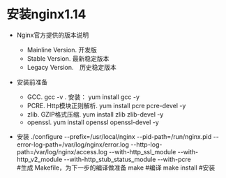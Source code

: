 # 安装nginx1.14
- Nginx官方提供的版本说明
    - Mainline Version. 开发版
    - Stable Version. 最新稳定版本
    - Legacy Version.　历史稳定版本

- 安装前准备
    - GCC.    gcc -v .  安装： yum install gcc -y
    - PCRE.  Http模块正则解析.  yum install pcre pcre-devel -y
    - zlib.  GZIP格式压缩.    yum install zlib zlib-devel -y
    - openssl. yum install openssl openssl-devel -y


- 安装
    ./configure --prefix=/usr/local/nginx --pid-path=/run/nginx.pid  --error-log-path=/var/log/nginx/error.log --http-log-path=/var/log/nginx/access.log  --with-http_ssl_module --with-http_v2_module --with-http_stub_status_module --with-pcre   
    #生成 Makefile，为下一步的编译做准备
    make             #编译
    make install     #安装
